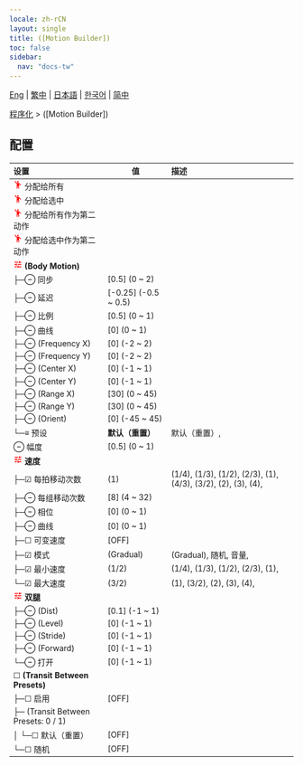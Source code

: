 ```yaml
---
locale: zh-rCN
layout: single
title: ([Motion Builder])
toc: false
sidebar:
  nav: "docs-tw"
---
```

[Eng](/dancexr/menu/2025.5/motion/motion_builder) | [繁中](/tw/dancexr/menu/2025.5/motion/motion_builder) | [日本語](/jp/dancexr/menu/2025.5/motion/motion_builder) | [한국어](/kr/dancexr/menu/2025.5/motion/motion_builder) | [简中](/zh/dancexr/menu/2025.5/motion/motion_builder)

[程序化](../menu#程序化) > ([Motion Builder])

## 配置

| 设置 | 值 | 描述 |
| :--- | --- | :--- |
| <img src="/images/icon/ic_motion.png" alt="motion icon"/> 分配给所有 || 
| <img src="/images/icon/ic_motion.png" alt="motion icon"/> 分配给选中 || 
| <img src="/images/icon/ic_motion.png" alt="motion icon"/> 分配给所有作为第二动作 || 
| <img src="/images/icon/ic_motion.png" alt="motion icon"/> 分配给选中作为第二动作 || 
| <img src="/images/icon/ic_tune.png" alt="tune icon"/> **(Body Motion)** | | 
| ├─⊖ 同步 | [0.5] (0 ~ 2) | 
| ├─⊖ 延迟 | [-0.25] (-0.5 ~ 0.5) | 
| ├─⊖ 比例 | [0.5] (0 ~ 1) | 
| ├─⊖ 曲线 | [0] (0 ~ 1) | 
| ├─⊖ (Frequency X) | [0] (-2 ~ 2) | 
| ├─⊖ (Frequency Y) | [0] (-2 ~ 2) | 
| ├─⊖ (Center X) | [0] (-1 ~ 1) | 
| ├─⊖ (Center Y) | [0] (-1 ~ 1) | 
| ├─⊖ (Range X) | [30] (0 ~ 45) | 
| ├─⊖ (Range Y) | [30] (0 ~ 45) | 
| ├─⊖ (Orient) | [0] (-45 ~ 45) | 
| └─≡ 预设 | **默认（重置）** | 默认（重置）,  |
| ⊖ 幅度 | [0.5] (0 ~ 1) | 
| <img src="/images/icon/ic_tune.png" alt="tune icon"/> **速度** | | 
| ├─☑ 每拍移动次数 | (1) | (1/4), (1/3), (1/2), (2/3), (1), (4/3), (3/2), (2), (3), (4), 
| ├─⊖ 每组移动次数 | [8] (4 ~ 32) | 
| ├─⊖ 相位 | [0] (0 ~ 1) | 
| ├─⊖ 曲线 | [0] (0 ~ 1) | 
| ├─☐ 可变速度 | [OFF] | 
| ├─☑ 模式 | (Gradual) | (Gradual), 随机, 音量, 
| ├─☑ 最小速度 | (1/2) | (1/4), (1/3), (1/2), (2/3), (1), 
| └─☑ 最大速度 | (3/2) | (1), (3/2), (2), (3), (4), 
| <img src="/images/icon/ic_tune.png" alt="tune icon"/> **双腿** | | 
| ├─⊖ (Dist) | [0.1] (-1 ~ 1) | 
| ├─⊖ (Level) | [0] (-1 ~ 1) | 
| ├─⊖ (Stride) | [0] (-1 ~ 1) | 
| ├─⊖ (Forward) | [0] (-1 ~ 1) | 
| └─⊖ 打开 | [0] (-1 ~ 1) | 
| ☐ **(Transit Between Presets)** | | 
| ├─☐ 启用 | [OFF] | 
| ├─ (Transit Between Presets: 0 / 1) || 
| │ └─☐ 默认（重置） | [OFF] | 
| └─☐ 随机 | [OFF] | 
